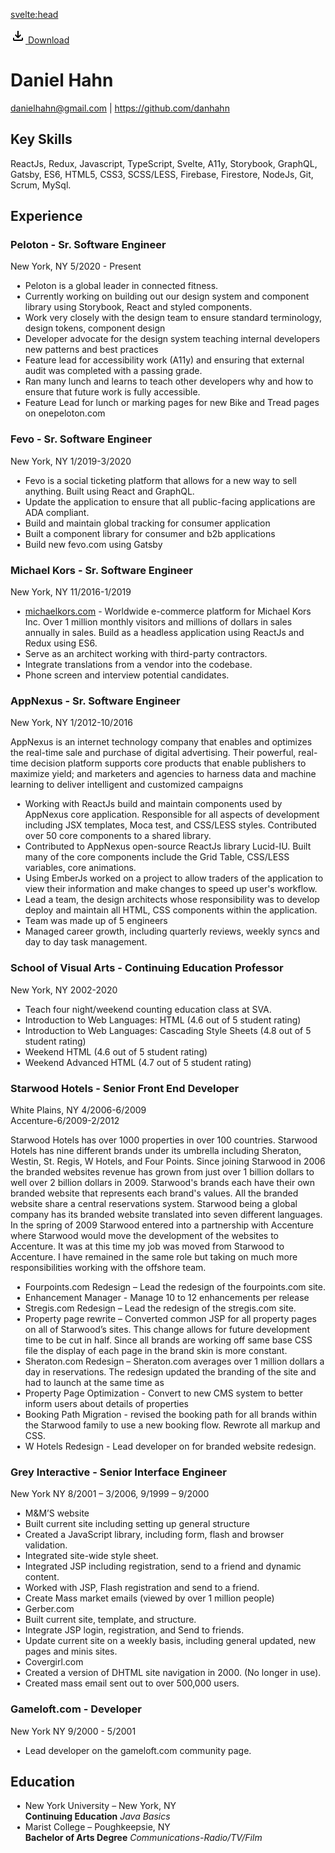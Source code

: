 <script context="module" lang="ts">
	export const prerender = true;
</script>

<svelte:head>

  <title>Resume - hahnster.com</title>
</svelte:head>

<div class="max-w-4xl mx-auto relative">

<a 
  href="./resume.pdf" 
  download="daniel-hahn"
  class="btn absolute -top-20 right-0">
<svg xmlns="http://www.w3.org/2000/svg" enable-background="new 0 0 24 24" height="24px" viewBox="0 0 24 24" width="24px" 
          class="w-5 h-5 fill-white"
        ><g><rect fill="none" height="24" width="24"/></g><g><path d="M18,15v3H6v-3H4v3c0,1.1,0.9,2,2,2h12c1.1,0,2-0.9,2-2v-3H18z M17,11l-1.41-1.41L13,12.17V4h-2v8.17L8.41,9.59L7,11l5,5 L17,11z"/></g></svg>
<span class="leading-4 mt-1">Download</span>
</a>

# Daniel Hahn

danielhahn@gmail.com | https://github.com/danhahn

## Key Skills

ReactJs, Redux, Javascript, TypeScript, Svelte, A11y, Storybook, GraphQL, Gatsby, ES6, HTML5, CSS3, SCSS/LESS, Firebase, Firestore, NodeJs, Git, Scrum, MySql.

## Experience

<div class="flex flex-col lg:flex-row lg:justify-between lg:items-center border-b-2 border-storm-gray-500 pb-2 mb-2">

### Peloton - Sr. Software Engineer

New York, NY
5/2020 - Present

</div>

- Peloton is a global leader in connected fitness.
- Currently working on building out our design system and component library using Storybook, React and styled components.
- Work very closely with the design team to ensure standard terminology, design tokens, component design
- Developer advocate for the design system teaching internal developers new patterns and best practices
- Feature lead for accessibility work (A11y) and ensuring that external audit was completed with a passing grade.
- Ran many lunch and learns to teach other developers why and how to ensure that future work is fully accessible.
- Feature Lead for lunch or marking pages for new Bike and Tread pages on onepeloton.com

<div class="flex flex-col lg:flex-row lg:justify-between lg:items-center border-b-2 border-storm-gray-500 pb-2 mb-2">

### Fevo - Sr. Software Engineer

New York, NY
1/2019-3/2020

</div>

- Fevo is a social ticketing platform that allows for a new way to sell anything. Built using React and GraphQL.
- Update the application to ensure that all public-facing applications are ADA compliant.
- Build and maintain global tracking for consumer application
- Built a component library for consumer and b2b applications
- Build new fevo.com using Gatsby

<div class="flex flex-col lg:flex-row lg:justify-between lg:items-center border-b-2 border-storm-gray-500 pb-2 mb-2">

### Michael Kors - Sr. Software Engineer

New York, NY
11/2016-1/2019

</div>

- [michaelkors.com](http://www.michaelkors.com) - Worldwide e-commerce platform for Michael Kors Inc. Over 1 million monthly visitors and millions of dollars in sales annually in sales. Build as a headless application using ReactJs and Redux using ES6.
- Serve as an architect working with third-party contractors.
- Integrate translations from a vendor into the codebase.
- Phone screen and interview potential candidates.

<div class="flex flex-col lg:flex-row lg:justify-between lg:items-center border-b-2 border-storm-gray-500 pb-2 mb-2">

### AppNexus - Sr. Software Engineer

New York, NY
1/2012-10/2016

</div>

AppNexus is an internet technology company that enables and optimizes the real-time sale and purchase of digital advertising. Their powerful, real-time decision platform supports core products that enable publishers to maximize yield; and marketers and agencies to harness data and machine learning to deliver intelligent and customized campaigns

- Working with ReactJs build and maintain components used by AppNexus core application. Responsible for all aspects of development including JSX templates, Moca test, and CSS/LESS styles. Contributed over 50 core components to a shared library.
- Contributed to AppNexus open-source ReactJs library Lucid-IU. Built many of the core components include the Grid Table, CSS/LESS variables, core animations.
- Using EmberJs worked on a project to allow traders of the application to view their information and make changes to speed up user's workflow.
- Lead a team, the design architects whose responsibility was to develop deploy and maintain all HTML, CSS components within the application.
- Team was made up of 5 engineers
- Managed career growth, including quarterly reviews, weekly syncs and day to day task management.

<div class="flex flex-col lg:flex-row lg:justify-between lg:items-center border-b-2 border-storm-gray-500 pb-2 mb-2">

### School of Visual Arts - Continuing Education Professor

New York, NY
2002-2020

</div>

- Teach four night/weekend counting education class at SVA.
- Introduction to Web Languages: HTML (4.6 out of 5 student rating)
- Introduction to Web Languages: Cascading Style Sheets (4.8 out of 5 student rating)
- Weekend HTML (4.6 out of 5 student rating)
- Weekend Advanced HTML (4.7 out of 5 student rating)

<div class="flex flex-col lg:flex-row lg:justify-between lg:items-center border-b-2 border-storm-gray-500 pb-2 mb-2">

### Starwood Hotels - Senior Front End Developer

White Plains, NY 4/2006-6/2009  
Accenture-6/2009-2/2012

</div>

Starwood Hotels has over 1000 properties in over 100 countries. Starwood Hotels has nine different brands under its umbrella including Sheraton, Westin, St. Regis, W Hotels, and Four Points. Since joining Starwood in 2006 the branded websites revenue has grown from just over 1 billion dollars to well over 2 billion dollars in 2009. Starwood's brands each have their own branded website that represents each brand's values. All the branded website share a central reservations system. Starwood being a global company has its branded website translated into seven different languages. In the spring of 2009 Starwood entered into a partnership with Accenture where Starwood would move the development of the websites to Accenture. It was at this time my job was moved from Starwood to Accenture. I have remained in the same role but taking on much more responsibilities working with the offshore team.

- Fourpoints.com Redesign – Lead the redesign of the fourpoints.com site.
- Enhancement Manager - Manage 10 to 12 enhancements per release
- Stregis.com Redesign – Lead the redesign of the stregis.com site.
- Property page rewrite – Converted common JSP for all property pages on all of Starwood’s sites. This change allows for future development time to be cut in half. Since all brands are working off same base CSS file the display of each page in the brand skin is more constant.
- Sheraton.com Redesign – Sheraton.com averages over 1 million dollars a day in reservations. The redesign updated the branding of the site and had to launch at the same time as
- Property Page Optimization - Convert to new CMS system to better inform users about details of properties
- Booking Path Migration - revised the booking path for all brands within the Starwood family to use a new booking flow. Rewrote all markup and CSS.
- W Hotels Redesign - Lead developer on for branded website redesign.

<div class="flex flex-col lg:flex-row lg:justify-between lg:items-center border-b-2 border-storm-gray-500 pb-2 mb-2">

### Grey Interactive - Senior Interface Engineer

New York NY
8/2001 – 3/2006, 9/1999 – 9/2000

</div>

- M&M’S website
- Built current site including setting up general structure
- Created a JavaScript library, including form, flash and browser validation.
- Integrated site-wide style sheet.
- Integrated JSP including registration, send to a friend and dynamic content.
- Worked with JSP, Flash registration and send to a friend.
- Create Mass market emails (viewed by over 1 million people)
- Gerber.com
- Built current site, template, and structure.
- Integrate JSP login, registration, and Send to friends.
- Update current site on a weekly basis, including general updated, new pages and minis sites.
- Covergirl.com
- Created a version of DHTML site navigation in 2000. (No longer in use).
- Created mass email sent out to over 500,000 users.

<div class="flex flex-col lg:flex-row lg:justify-between lg:items-center border-b-2 border-storm-gray-500 pb-2 mb-2">

### Gameloft.com - Developer

New York NY
9/2000 - 5/2001

</div>

- Lead developer on the gameloft.com community page.

## Education

- New York University – New York, NY  
  **Continuing Education** _Java Basics_
- Marist College – Poughkeepsie, NY  
  **Bachelor of Arts Degree** _Communications-Radio/TV/Film_

</div>

<style lang="postcss">

  h1 {
    @apply  mt-16 text-center text-storm-gray-700;
  }

  h1 + p {
    @apply text-center;
  }

  h2 {
    @apply my-6  text-storm-gray-600;
  }

  h3 { 
    @apply  text-storm-gray-600 ;
  }

  ul {
    @apply ml-4 list-disc m-2 mb-6 grid gap-2;
  }

  li {
    list-style: none;
  }

  li::before {
    content: "\2022";  /* Add content: \2022 is the CSS Code/unicode for a bullet */
    font-weight: bold; /* If you want it to be bold */
    display: inline-block; /* Needed to add space between the bullet and the text */
    width: 1em; /* Also needed for space (tweak if needed) */
    margin-left: -1em; /* Also needed for space (tweak if needed) */
    @apply text-storm-gray-500;
  }

  p {
    @apply my-4 leading-8;
  }

  a {
    @apply text-storm-gray-700;
  }

  a.btn {
    @apply text-white inline-flex gap-2 items-center bg-storm-gray-500 font-bold py-2 pr-5 pl-3 rounded  shadow;
  }

  a.btn:hover {
    @apply text-white bg-storm-gray-700;
  }

  a:hover {
    @apply text-storm-gray-500;
  }

  div.flex > p {
    @apply m-0 text-right;
    
  }

</style>

